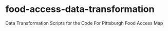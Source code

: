 # food-access-data-transformation
Data Transformation Scripts for the Code For Pittsburgh Food Access Map
